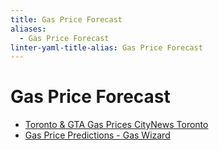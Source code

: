 ```yaml
---
title: Gas Price Forecast
aliases:
  - Gas Price Forecast
linter-yaml-title-alias: Gas Price Forecast
---
```


# Gas Price Forecast

- [Toronto & GTA Gas Prices  CityNews Toronto](https://toronto.citynews.ca/toronto-gta-gas-prices/)
- [Gas Price Predictions - Gas Wizard](https://gaswizard.ca/gas-price-predictions/)
